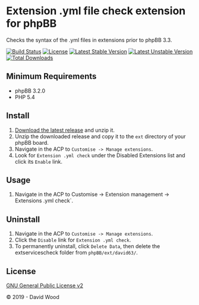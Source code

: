 # Extension .yml file check extension for phpBB

Checks the syntax of the .yml files in extensions prior to phpBB 3.3.

[![Build Status](https://travis-ci.com/david63/extservicescheck.svg?branch=master)](https://travis-ci.com/david63/extservicescheck)
[![License](https://poser.pugx.org/david63/extservicescheck/license)](https://packagist.org/packages/david63/extservicescheck)
[![Latest Stable Version](https://poser.pugx.org/david63/extservicescheck/v/stable)](https://packagist.org/packages/david63/extservicescheck)
[![Latest Unstable Version](https://poser.pugx.org/david63/extservicescheck/v/unstable)](https://packagist.org/packages/david63/extservicescheck)
[![Total Downloads](https://poser.pugx.org/david63/extservicescheck/downloads)](https://packagist.org/packages/david63/extservicescheck)

## Minimum Requirements
* phpBB 3.2.0
* PHP 5.4

## Install
1. [Download the latest release](https://github.com/david63/extservicescheck/archive/3.2.zip) and unzip it.
2. Unzip the downloaded release and copy it to the `ext` directory of your phpBB board.
3. Navigate in the ACP to `Customise -> Manage extensions`.
4. Look for `Extension .yml check` under the Disabled Extensions list and click its `Enable` link.

## Usage
1. Navigate in the ACP to Customise -> Extension management -> Extensions .yml check`.

## Uninstall
1. Navigate in the ACP to `Customise -> Manage extensions`.
2. Click the `Disable` link for `Extension .yml check`.
3. To permanently uninstall, click `Delete Data`, then delete the extservicescheck folder from `phpBB/ext/david63/`.

## License
[GNU General Public License v2](http://opensource.org/licenses/GPL-2.0)

© 2019 - David Wood